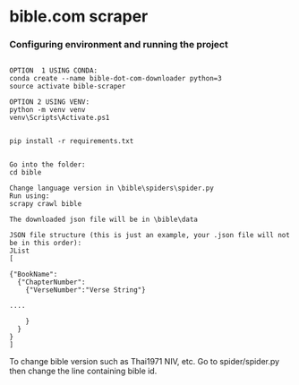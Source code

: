 # bible.com scraper

### Configuring environment and running the project

```console

OPTION  1 USING CONDA:
conda create --name bible-dot-com-downloader python=3
source activate bible-scraper

OPTION 2 USING VENV:
python -m venv venv
venv\Scripts\Activate.ps1


pip install -r requirements.txt


Go into the folder:
cd bible

Change language version in \bible\spiders\spider.py
Run using:
scrapy crawl bible

The downloaded json file will be in \bible\data

JSON file structure (this is just an example, your .json file will not be in this order):
JList
[

{"BookName":
  {"ChapterNumber":
    {"VerseNumber":"Verse String"}

....

    }
  }
}
]

```


To change bible version such as Thai1971 NIV, etc.
Go to spider/spider.py
then change the line containing bible id.

